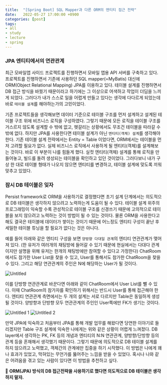 ```yaml
---
title:  "[Spring Boot] SQL Mapper과 다른 ORM의 엔티티 접근 전략"
date:   2022-05-27 17:00:00 +0900
categories: [post]
tags:
- all
- study
- lecture
- spring
---
```


### JPA 엔티티에서의 연관관계

 최근 모바일앱 사이드 프로젝트를 진행하면서 모바일 앱용 API 서버를 구축하고 있다. 프로젝트를 진행하면서 기존에 사용하던 SQL mapper(=MyBatis) 대신에 ORM(Object Relational Mapping) JPA를 이용하고 있다. 테이블 설계를 진행하면서 DB 접근 방식을 바꿨기 때문이라고 하기에는 그 이상으로 어색하고 작업이 더딤을 느끼게 되었다. 그러다가 내가 스스로 일을 어렵게 만들고 있다는 생각에 다다르게 되었는데 바로 `테이블 설계`를 해야하는가의 고민이었다.

 기존 프로젝트들을 생각해보면 데이터 기준으로 테이블 구조를 먼저 설계하고 설계된 테이블 구조 위에 비즈니스 로직을 구성하였다. 그렇기 때문에 모든 로직을 테이블 구조를 거스르지 않도록 설계할 수 밖에 없고, 헷갈리는 상황에서도 무조건 테이블을 따라갈 수 밖에 없다. 하지만 JPA를 사용한다면 테이블 설계가 아닌 `엔티티(객체) 설계`를 생각해야 한다. 기존 테이블 설계 전략에서는 Entity = Table 이었다면, ORM에서는 테이블을 먼저 고려할 필요가 없다. 실제 비즈니스 로직에서 사용하게 될 엔티티(객체)를 설계해보는 것이다. 바로 이 부분이 나를 힘들게 했다. 실컷 엔티티(객체) 설계를 통해 로직을 만들어놓고, 빌드를 돌려 생성되는 테이블을 확인하고 있던 것이었다. 그러다보니 내가 구상 한 대로 테이블 형태가 나오지 않으면 엔티티를 변경하고, 테이블 설계에 맞도록 끼워 맞추고 있었다. 

### 잠시 DB 테이블은 잊자

 Persist framework로 ORM을 사용하기로 결정했다면 초기 설계 단계에서는 의도적으로 DB 테이블은 생각하지 않으려고 노력하는게 도움이 될 수 있다. 테이블 설계 위주의 프로그래밍이 익숙할 수록 관성적으로 테이블 구조를 신경쓰기 때문에 고의적으로 테이블을 보지 않으려고 노력하는 것이 방법이 될 수 있는 것이다. 물론 ORM을 사용한다고 해도 결국은 테이블에 데이터가 쌓이는 것이기 때문에 어느정도 엔티티 구성이 끝난 후 세밀한 테이블 튜닝을 할 필요가 없다는 것은 아니다.

예를 들어 아래와 같은 엔티티 구성을 보면 `양방향 다대일 관계`의 엔티티 연관관계가 맺어져 있다. (한 유저가 여러개의 채팅방에 들어갈 수 있기 때문에 현실에서는 다대다 관계이지만 설명을 위해 유저는 한개의 채팅방에만 참여할 수 있다고 가정한다) ChatRoom에서도 참가한 User List을 찾을 수 있고, User를 통해서도 참가한 ChatRoom을 찾을 수 있다. 그리고 해당 연관관계의 주인은 N에 해당하는 User가 될 것이다.

 
![Untitled](https://user-images.githubusercontent.com/6336815/170659845-0faf8726-fd1c-48ff-bbb3-1549a4c77f9e.png)

이를 단방향 연관관계로 바꾼다면 아래와 같이 ChatRoom에서 User List를 뺄 수 있다. 이때 ChatRoom의 참가자를 확인하기 위해서는 반드시 User를 통해 접근해야 한다. 엔티티 연관관계 측면에서는 두 개의 설계는 서로 다르지만 Table은 동일하게 생성 될 것이다. 양방향과 단방향 모두 연관관계의 주인인 User쪽에만 FK가 생기는 것이다.

![Untitled 1](https://user-images.githubusercontent.com/6336815/170659839-1eb3c06c-e7bf-40f1-9bf6-4d3eacb3b1c8.png)
![Untitled 2](https://user-images.githubusercontent.com/6336815/170659842-f14272ae-f93c-4f49-a93e-26cc2b35c7c3.png)

만약 JPA에 익숙하고 처음부터 JPA를 통해 개발 업무를 해왔다면 당연한 이야기로 들리겠지만 Table 구조 설계에 익숙한 나에게는 위와 같은 상황이 어렵게 느껴졌다. DB layer에서 생각하는 PK, FK 등의 개념과 엔티티의 N:N 연관관계, 양방향/단방향 등의 관계 등을 혼재해서 생각했기 때문이다. 그렇기 때문에 의도적으로 DB 테이블 설계를 하지 않으려고 노력했고, 객체간의 관계에만 집중을 하기 시작했다. 이 방법은 나에게 꽤나 효과가 있었고, 막혀있는 무언가를 뚫어주는 느낌을 받을 수 있었다. 혹시나 나와 같은 어려움을 겪고 있는 사람이 있다면 이 방법을 추천하고 싶다.

📌 **ORM(JPA) 방식의 DB 접근전략을 사용하기로 했다면 의도적으로 DB 테이블은 생각하지 말자.**
